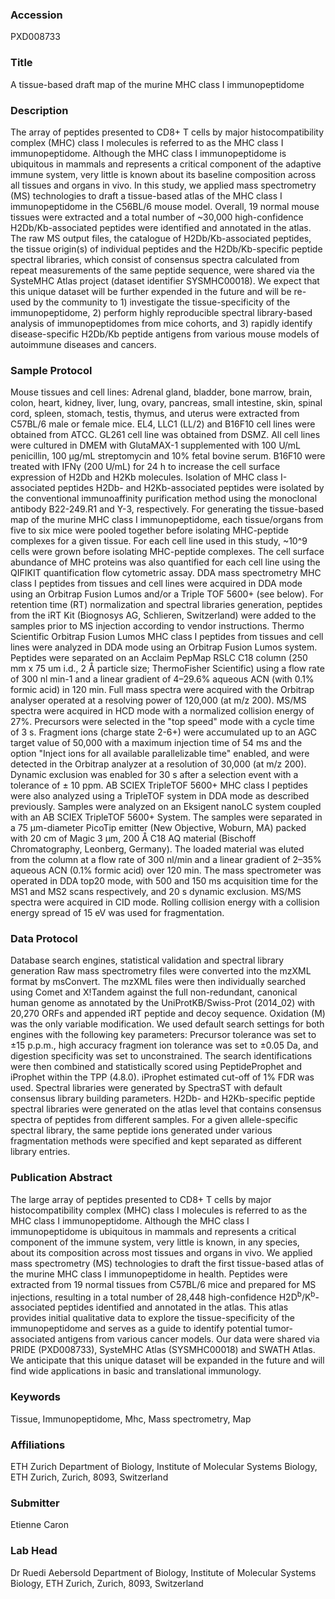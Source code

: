 ### Accession
PXD008733

### Title
A tissue-based draft map of the murine MHC class I immunopeptidome

### Description
The array of peptides presented to CD8+ T cells by major histocompatibility complex (MHC) class I molecules is referred to as the MHC class I immunopeptidome. Although the MHC class I immunopeptidome is ubiquitous in mammals and represents a critical component of the adaptive immune system, very little is known about its baseline composition across all tissues and organs in vivo. In this study, we applied mass spectrometry (MS) technologies to draft a tissue-based atlas of the MHC class I immunopeptidome in the C56BL/6 mouse model. Overall, 19 normal mouse tissues were extracted and a total number of ~30,000 high-confidence H2Db/Kb-associated peptides were identified and annotated in the atlas. The raw MS output files, the catalogue of H2Db/Kb-associated peptides, the tissue origin(s) of individual peptides and the H2Db/Kb-specific peptide spectral libraries, which consist of consensus spectra calculated from repeat measurements of the same peptide sequence, were shared via the SysteMHC Atlas project (dataset identifier SYSMHC00018). We expect that this unique dataset will be further expended in the future and will be re-used by the community to 1) investigate the tissue-specificity of the immunopeptidome, 2) perform highly reproducible spectral library-based analysis of immunopeptidomes from mice cohorts, and 3) rapidly identify disease-specific H2Db/Kb peptide antigens from various mouse models of autoimmune diseases and cancers.

### Sample Protocol
Mouse tissues and cell lines: Adrenal gland, bladder, bone marrow, brain, colon, heart, kidney, liver, lung, ovary, pancreas, small intestine, skin, spinal cord, spleen, stomach, testis, thymus, and uterus were extracted from C57BL/6 male or female mice. EL4, LLC1 (LL/2) and B16F10 cell lines were obtained from ATCC. GL261 cell line was obtained from DSMZ. All cell lines were cultured in DMEM with GlutaMAX-1 supplemented with 100 U/mL penicillin, 100 µg/mL streptomycin and 10% fetal bovine serum. B16F10 were treated with IFNγ (200 U/mL) for 24 h to increase the cell surface expression of H2Db and H2Kb molecules.   Isolation of MHC class I-associated peptides H2Db- and H2Kb-associated peptides were isolated by the conventional immunoaffinity purification method using the monoclonal antibody B22-249.R1 and Y-3, respectively. For generating the tissue-based map of the murine MHC class I immunopeptidome, each tissue/organs from five to six mice were pooled together before isolating MHC-peptide complexes for a given tissue. For each cell line used in this study, ~10^9 cells were grown before isolating MHC-peptide complexes. The cell surface abundance of MHC proteins was also quantified for each cell line using the QIFIKIT quantification flow cytometric assay.   DDA mass spectrometry MHC class I peptides from tissues and cell lines were acquired in DDA mode using an Orbitrap Fusion Lumos and/or a Triple TOF 5600+ (see below). For retention time (RT) normalization and spectral libraries generation, peptides from the iRT Kit (Biognosys AG, Schlieren, Switzerland) were added to the samples prior to MS injection according to vendor instructions.  Thermo Scientific Orbitrap Fusion Lumos MHC class I peptides from tissues and cell lines were analyzed in DDA mode using an Orbitrap Fusion Lumos system. Peptides were separated on an Acclaim PepMap RSLC C18 column (250 mm x 75 um i.d., 2 Å particle size; ThermoFisher Scientific) using a flow rate of 300 nl min-1 and a linear gradient of 4–29.6% aqueous ACN (with 0.1% formic acid) in 120 min. Full mass spectra were acquired with the Orbitrap analyser operated at a resolving power of 120,000 (at m/z 200). MS/MS spectra were acquired in HCD mode with a normalized collision energy of 27%. Precursors were selected in the "top speed" mode with a cycle time of 3 s. Fragment ions (charge state 2-6+) were accumulated up to an AGC target value of 50,000 with a maximum injection time of 54 ms and the option "Inject ions for all available parallelizable time" enabled, and were detected in the Orbitrap analyzer at a resolution of 30,000 (at m/z 200). Dynamic exclusion was enabled for 30 s after a selection event with a tolerance of ± 10 ppm.  AB SCIEX TripleTOF 5600+ MHC class I peptides were also analyzed using a TripleTOF system in DDA mode as described previously. Samples were analyzed on an Eksigent nanoLC system coupled with an AB SCIEX TripleTOF 5600+ System. The samples were separated in a 75 µm-diameter PicoTip emitter (New Objective, Woburn, MA) packed with 20 cm of Magic 3 µm, 200 Å C18 AQ material (Bischoff Chromatography, Leonberg, Germany). The loaded material was eluted from the column at a flow rate of 300 nl/min and a linear gradient of 2–35% aqueous ACN (0.1% formic acid) over 120 min. The mass spectrometer was operated in DDA top20 mode, with 500 and 150 ms acquisition time for the MS1 and MS2 scans respectively, and 20 s dynamic exclusion. MS/MS spectra were acquired in CID mode. Rolling collision energy with a collision energy spread of 15 eV was used for fragmentation.

### Data Protocol
Database search engines, statistical validation and spectral library generation Raw mass spectrometry files were converted into the mzXML format by msConvert. The mzXML files were then individually searched using Comet and X!Tandem against the full non-redundant, canonical human genome as annotated by the UniProtKB/Swiss-Prot (2014_02) with 20,270 ORFs and appended iRT peptide and decoy sequence. Oxidation (M) was the only variable modification. We used default search settings for both engines with the following key parameters: Precursor tolerance was set to ±15 p.p.m., high accuracy fragment ion tolerance was set to ±0.05 Da, and digestion specificity was set to unconstrained. The search identifications were then combined and statistically scored using PeptideProphet and iProphet within the TPP (4.8.0). iProphet estimated cut-off of 1% FDR was used. Spectral libraries were generated by SpectraST with default consensus library building parameters. H2Db- and H2Kb-specific peptide spectral libraries were generated on the atlas level that contains consensus spectra of peptides from different samples. For a given allele-specific spectral library, the same peptide ions generated under various fragmentation methods were specified and kept separated as different library entries.

### Publication Abstract
The large array of peptides presented to CD8+ T cells by major histocompatibility complex (MHC) class I molecules is referred to as the MHC class I immunopeptidome. Although the MHC class I immunopeptidome is ubiquitous in mammals and represents a critical component of the immune system, very little is known, in any species, about its composition across most tissues and organs in vivo. We applied mass spectrometry (MS) technologies to draft the first tissue-based atlas of the murine MHC class I immunopeptidome in health. Peptides were extracted from 19 normal tissues from C57BL/6 mice and prepared for MS injections, resulting in a total number of 28,448 high-confidence H2D<sup>b</sup>/K<sup>b</sup>-associated peptides identified and annotated in the atlas. This atlas provides initial qualitative data to explore the tissue-specificity of the immunopeptidome and serves as a guide to identify potential tumor-associated antigens from various cancer models. Our data were shared via PRIDE (PXD008733), SysteMHC Atlas (SYSMHC00018) and SWATH Atlas. We anticipate that this unique dataset will be expanded in the future and will find wide applications in basic and translational immunology.

### Keywords
Tissue, Immunopeptidome, Mhc, Mass spectrometry, Map

### Affiliations
ETH Zurich
Department of Biology, Institute of Molecular Systems Biology, ETH Zurich, Zurich, 8093, Switzerland

### Submitter
Etienne Caron

### Lab Head
Dr Ruedi Aebersold
Department of Biology, Institute of Molecular Systems Biology, ETH Zurich, Zurich, 8093, Switzerland


